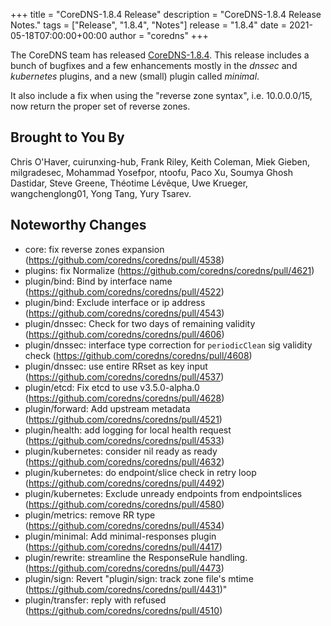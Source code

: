 +++
title = "CoreDNS-1.8.4 Release"
description = "CoreDNS-1.8.4 Release Notes."
tags = ["Release", "1.8.4", "Notes"]
release = "1.8.4"
date = 2021-05-18T07:00:00+00:00
author = "coredns"
+++

The CoreDNS team has released
[CoreDNS-1.8.4](https://github.com/coredns/coredns/releases/tag/v1.8.4). This release includes a
bunch of bugfixes and a few enhancements mostly in the *dnssec* and *kubernetes* plugins, and a new
(small) plugin called *minimal*.

It also include a fix when using the "reverse zone syntax", i.e. 10.0.0.0/15, now return the proper
set of reverse zones.

## Brought to You By

Chris O'Haver,
cuirunxing-hub,
Frank Riley,
Keith Coleman,
Miek Gieben,
milgradesec,
Mohammad Yosefpor,
ntoofu,
Paco Xu,
Soumya Ghosh Dastidar,
Steve Greene,
Théotime Lévêque,
Uwe Krueger,
wangchenglong01,
Yong Tang,
Yury Tsarev.

## Noteworthy Changes


* core: fix reverse zones expansion (https://github.com/coredns/coredns/pull/4538)
* plugins: fix Normalize (https://github.com/coredns/coredns/pull/4621)
* plugin/bind: Bind by interface name (https://github.com/coredns/coredns/pull/4522)
* plugin/bind: Exclude interface or ip address  (https://github.com/coredns/coredns/pull/4543)
* plugin/dnssec: Check for two days of remaining validity (https://github.com/coredns/coredns/pull/4606)
* plugin/dnssec: interface type correction for `periodicClean` sig validity check (https://github.com/coredns/coredns/pull/4608)
* plugin/dnssec: use entire RRset as key input (https://github.com/coredns/coredns/pull/4537)
* plugin/etcd: Fix etcd to use v3.5.0-alpha.0 (https://github.com/coredns/coredns/pull/4628)
* plugin/forward: Add upstream metadata (https://github.com/coredns/coredns/pull/4521)
* plugin/health: add logging for local health request (https://github.com/coredns/coredns/pull/4533)
* plugin/kubernetes: consider nil ready as ready (https://github.com/coredns/coredns/pull/4632)
* plugin/kubernetes: do endpoint/slice check in retry loop (https://github.com/coredns/coredns/pull/4492)
* plugin/kubernetes: Exclude unready endpoints from endpointslices (https://github.com/coredns/coredns/pull/4580)
* plugin/metrics: remove RR type (https://github.com/coredns/coredns/pull/4534)
* plugin/minimal: Add minimal-responses plugin (https://github.com/coredns/coredns/pull/4417)
* plugin/rewrite: streamline the ResponseRule handling. (https://github.com/coredns/coredns/pull/4473)
* plugin/sign:  Revert "plugin/sign: track zone file's mtime (https://github.com/coredns/coredns/pull/4431)"
* plugin/transfer: reply with refused (https://github.com/coredns/coredns/pull/4510)
